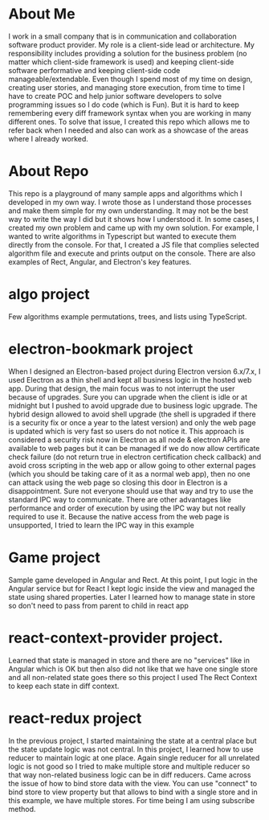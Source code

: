 # About Me
I work in a small company that is in communication and collaboration software product provider. My role is a client-side lead or architecture. My responsibility includes providing a solution for the business problem (no matter which client-side framework is used) and keeping client-side software performative and keeping client-side code manageable/extendable. Even though I spend most of my time on design, creating user stories, and managing store execution, from time to time I have to create POC and help junior software developers to solve programming issues so I do code (which is Fun). But it is hard to keep remembering every diff framework syntax when you are working in many different ones. To solve that issue, I created this repo which allows me to refer back when I needed and also can work as a showcase of the areas where I already worked. 

# About Repo

This repo is a playground of many sample apps and algorithms which I developed in my own way. I wrote those as I understand those processes and make them simple for my own understanding. It may not be the best way to write the way I did but it shows how I understood it. In some cases, I created my own problem and came up with my own solution. For example, I wanted to write algorithms in Typescript but wanted to execute them directly from the console. For that, I created a JS file that complies selected algorithm file and execute and prints output on the console. There are also examples of Rect, Angular, and Electron's key features.

# algo project
Few algorithms example permutations, trees, and lists using TypeScript.

# electron-bookmark project
When I designed an Electron-based project during Electron version 6.x/7.x, I used Electron as a thin shell and kept all business logic in the hosted web app. During that design, the main focus was to not interrupt the user because of upgrades. Sure you can upgrade when the client is idle or at midnight but I pushed to avoid upgrade due to business logic upgrade. The hybrid design allowed to avoid shell upgrade (the shell is upgraded if there is a security fix or once a year to the latest version) and only the web page is updated which is very fast so users do not notice it. This approach is considered a security risk now in Electron as all node & electron APIs are available to web pages but it can be managed if we do now allow certificate check failure (do not return true in electron certification check callback) and avoid cross scripting in the web app or allow going to other external pages (which you should be taking care of it as a normal web app), then no one can attack using the web page so closing this door in Electron is a disappointment. Sure not everyone should use that way and try to use the standard IPC way to communicate. There are other advantages like performance and order of execution by using the IPC way but not really required to use it. Because the native access from the web page is unsupported, I tried to learn the IPC way in this example

# Game project
Sample game developed in Angular and Rect. At this point, I put logic in the Angular service but for React I kept logic inside the view and managed the state using shared properties. Later I learned how to manage state in store so don't need to pass from parent to child in react app

# react-context-provider project.
Learned that state is managed in store and there are no "services" like in Angular which is OK but then also did not like that we have one single store and all non-related state goes there so this project I used The Rect Context to keep each 
state in diff context.

# react-redux project
In the previous project, I started maintaining the state at a central place but the state update logic was not central. In this project, I learned how to use reducer to maintain logic at one place. Again single reducer for all unrelated logic is not good
so I tried to make multiple store and multiple reducer so that way non-related business logic can be in diff reducers. Came across the issue of how to bind store data with the view. You can use "connect" to bind store to view property but that allows to bind with a single store and in this example, we have multiple stores. For time being I am using subscribe method.
